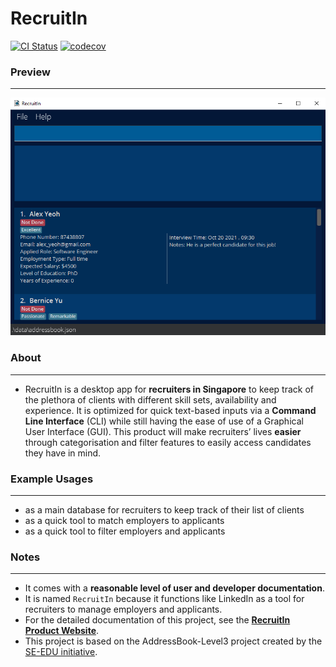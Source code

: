 # RecruitIn
[![CI Status](https://github.com/AY2122S1-CS2103T-F11-2/tp/workflows/Java%20CI/badge.svg)](https://github.com/AY2122S1-CS2103T-F11-2/tp/actions)
[![codecov](https://codecov.io/gh/AY2122S1-CS2103T-F11-2/tp/branch/master/graph/badge.svg?token=5X6ISPCNZA)](https://codecov.io/gh/AY2122S1-CS2103T-F11-2/tp)

### Preview
- - -
![Ui](docs/images/Ui.png)

### About
- - -
* RecruitIn is a desktop app for **recruiters in Singapore** to keep track of the plethora of clients with different skill sets, availability and experience. It is optimized for quick text-based inputs via a **Command Line Interface** (CLI) while still having the ease of use of a Graphical User Interface (GUI). This product will make recruiters’ lives **easier** through categorisation and filter features to easily access candidates they have in mind.<br>

### Example Usages
- - -
* as a main database for recruiters to keep track of their list of clients
* as a quick tool to match employers to applicants
* as a quick tool to filter employers and applicants

### Notes
- - -
* It comes with a **reasonable level of user and developer documentation**.
* It is named `RecruitIn` because it functions like LinkedIn as a tool for recruiters to manage employers and applicants.
* For the detailed documentation of this project, see the **[RecruitIn Product Website](https://ay2122s1-cs2103t-f11-2.github.io/tp/)**.
* This project is based on the AddressBook-Level3 project created by the [SE-EDU initiative](https://se-education.org).
